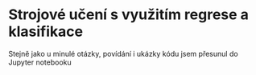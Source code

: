 Strojové učení s využitím regrese a klasifikace
===

Stejně jako u minulé otázky, povídání i ukázky kódu jsem přesunul do Jupyter notebooku